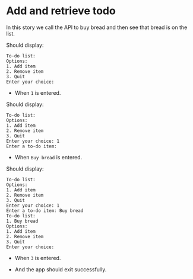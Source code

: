 # Add and retrieve todo

In this story we call the API to buy bread
and then see that bread is on the list.



Should display:

```
To-do list:
Options:
1. Add item
2. Remove item
3. Quit
Enter your choice:
```

* When `1` is entered.

Should display:

```
To-do list:
Options:
1. Add item
2. Remove item
3. Quit
Enter your choice: 1
Enter a to-do item:
```

* When `Buy bread` is entered.

Should display:

```
To-do list:
Options:
1. Add item
2. Remove item
3. Quit
Enter your choice: 1
Enter a to-do item: Buy bread
To-do list:
1. Buy bread
Options:
1. Add item
2. Remove item
3. Quit
Enter your choice:
```

* When `3` is entered.

* And the app should exit successfully.
